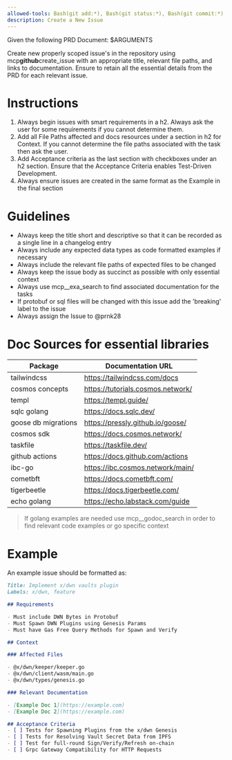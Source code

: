 ```yaml
---
allowed-tools: Bash(git add:*), Bash(git status:*), Bash(git commit:*), Bash(gh issue:*)
description: Create a New Issue
---
```


Given the following PRD Document: $ARGUMENTS

Create new properly scoped issue's in the repository using mcp**github**create_issue with an appropriate title, relevant file paths, and links to documentation. Ensure to retain all the essential details from the PRD for each relevant issue.

# Instructions

1. Always begin issues with smart requirements in a h2. Always ask the user for some requirements if you cannot determine them.
2. Add all File Paths affected and docs resources under a section in h2 for Context. If you cannot determine the file paths associated with the task then ask the user.
3. Add Acceptance criteria as the last section with checkboxes under an h2 section. Ensure that the Acceptance Criteria enables Test-Driven Development.
4. Always ensure issues are created in the same format as the Example in the final section

# Guidelines

- Always keep the title short and descriptive so that it can be recorded as a single line in a changelog entry
- Always include any expected data types as code formatted examples if necessary
- Always include the relevant file paths of expected files to be changed
- Always keep the issue body as succinct as possible with only essential context
- Always use mcp\_\_exa_search to find associated documentation for the tasks
- If protobuf or sql files will be changed with this issue add the 'breaking' label to the issue
- Always assign the Issue to @prnk28

# Doc Sources for essential libraries

| Package             | Documentation URL                 |
| ------------------- | --------------------------------- |
| tailwindcss         | <https://tailwindcss.com/docs>      |
| cosmos concepts     | <https://tutorials.cosmos.network/> |
| templ               | <https://templ.guide/>              |
| sqlc golang         | <https://docs.sqlc.dev/>            |
| goose db migrations | <https://pressly.github.io/goose/>  |
| cosmos sdk          | <https://docs.cosmos.network/>      |
| taskfile            | <https://taskfile.dev/>             |
| github actions      | <https://docs.github.com/actions>   |
| ibc-go              | <https://ibc.cosmos.network/main/>  |
| cometbft            | <https://docs.cometbft.com/>        |
| tigerbeetle         | <https://docs.tigerbeetle.com/>     |
| echo golang         | <https://echo.labstack.com/guide>   |

> If golang examples are needed use mcp\_\_godoc_search in order to find relevant code examples or go specific context

# Example

An example issue should be formatted as:

```md
Title: Implement x/dwn vaults plugin
Labels: x/dwn, feature

## Requirements

- Must include DWN Bytes in Protobuf
- Must Spawn DWN Plugins using Genesis Params
- Must have Gas Free Query Methods for Spawn and Verify

## Context

### Affected Files

- @x/dwn/keeper/keeper.go
- @x/dwn/client/wasm/main.go
- @x/dwn/types/genesis.go

### Relevant Documentation

- [Example Doc 1](https://example.com)
- [Example Doc 2](https://example.com)

## Acceptance Criteria
- [ ] Tests for Spawning Plugins from the x/dwn Genesis
- [ ] Tests for Resolving Vault Secret Data from IPFS
- [ ] Test for full-round Sign/Verify/Refresh on-chain
- [ ] Grpc Gateway Compatibility for HTTP Requests

```
